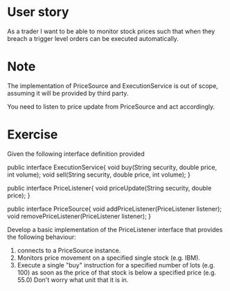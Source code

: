 # User story
As a trader I want to be able to monitor stock prices such 
that when they breach a trigger level orders can be executed 
automatically.

# Note
The implementation of PriceSource and ExecutionService is out of scope,
assuming it will be provided by third party. 

You need to listen to price update from PriceSource and act accordingly.

# Exercise
Given the following interface definition provided  

public interface ExecutionService{
    void buy(String security, double price, int volume);
    void sell(String security, double price, int volume);
}

public interface PriceListener{
    void priceUpdate(String security, double price);
}

public interface PriceSource{
    void addPriceListener(PriceListener listener);
    void removePriceListener(PriceListener listener);
}

Develop a basic implementation of the PriceListener 
interface that provides the following behaviour:

1. connects to a PriceSource instance.
2. Monitors price movement on a specified single stock (e.g. IBM).
3. Execute a single "buy" instruction for a specified number 
   of lots (e.g. 100) as soon as the price of that stock 
   is below a specified price (e.g. 55.0) Don't worry what unit that it is in. 
